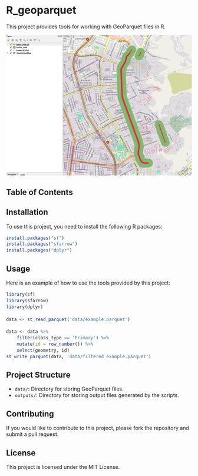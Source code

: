 # R_geoparquet

This project provides tools for working with GeoParquet files in R.

![](img/buffer_create.png)

## Table of Contents

## Installation

To use this project, you need to install the following R packages:

```r
install.packages("sf")
install.packages("sfarrow")
install.packages("dplyr")
```

## Usage

Here is an example of how to use the tools provided by this project:

```r
library(sf)
library(sfarrow)
library(dplyr)

data <- st_read_parquet('data/example.parquet')

data <- data %>%
    filter(class_type == 'Primary') %>%
    mutate(id = row_number()) %>%
    select(geometry, id)
st_write_parquet(data, 'data/filtered_example.parquet')
```

## Project Structure

- `data/`: Directory for storing GeoParquet files.
- `outputs/`: Directory for storing output files generated by the scripts.

## Contributing

If you would like to contribute to this project, please fork the repository and submit a pull request.

## License

This project is licensed under the MIT License.

